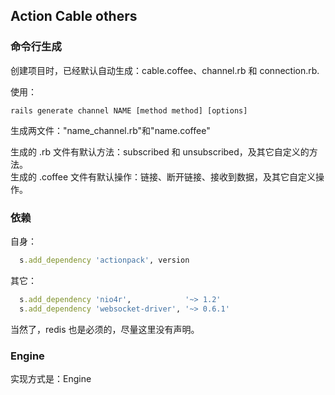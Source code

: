 ## Action Cable others

### 命令行生成

创建项目时，已经默认自动生成：cable.coffee、channel.rb 和 connection.rb.

使用：

```
rails generate channel NAME [method method] [options]
```

生成两文件："name_channel.rb"和"name.coffee"

生成的 .rb 文件有默认方法：subscribed 和 unsubscribed，及其它自定义的方法。
<br>
生成的 .coffee 文件有默认操作：链接、断开链接、接收到数据，及其它自定义操作。

### 依赖

自身：

```ruby
  s.add_dependency 'actionpack', version
```

其它：

```ruby
  s.add_dependency 'nio4r',            '~> 1.2'
  s.add_dependency 'websocket-driver', '~> 0.6.1'
```

当然了，redis 也是必须的，尽量这里没有声明。

### Engine

实现方式是：Engine
